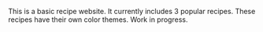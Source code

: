This is a basic recipe website. It currently includes 3 popular recipes. These recipes have their own color themes. Work in progress.